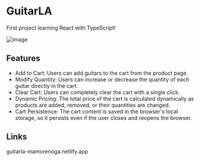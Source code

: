 # GuitarLA
First project learning React with TypeScript!

![image](https://github.com/Poganutrox/GuitarLA/assets/63597815/9984dd49-5cc7-4017-b0a2-20db51506e92)

## Features

- Add to Cart: Users can add guitars to the cart from the product page.
- Modify Quantity: Users can increase or decrease the quantity of each guitar directly in the cart.
- Clear Cart: Users can completely clear the cart with a single click.
- Dynamic Pricing: The total price of the cart is calculated dynamically as products are added, removed, or their quantities are changed.
- Cart Persistence: The cart content is saved in the browser's local storage, so it persists even if the user closes and reopens the browser.

## Links
guitarla-mamorenoga.netlify.app

